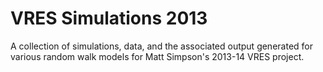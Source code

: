 VRES Simulations 2013
=====================

A collection of simulations, data, and the associated output generated for various random walk models for Matt Simpson's 2013-14 VRES project.
